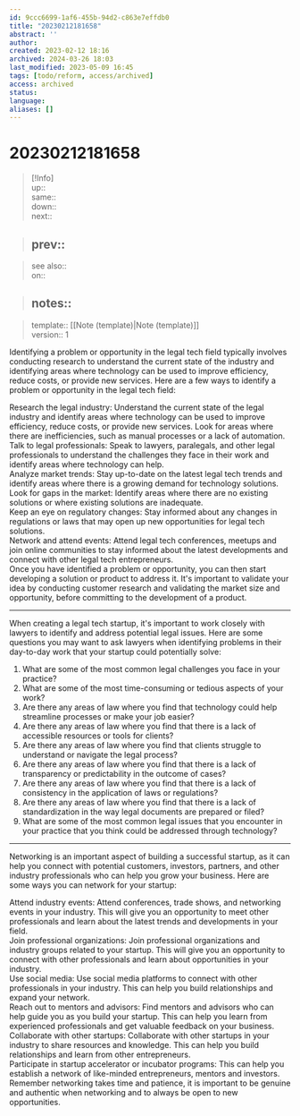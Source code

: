 ```yaml
---
id: 9ccc6699-1af6-455b-94d2-c863e7effdb0
title: "20230212181658"
abstract: ''
author: 
created: 2023-02-12 18:16
archived: 2024-03-26 18:03
last_modified: 2023-05-09 16:45
tags: [todo/reform, access/archived]
access: archived
status: 
language: 
aliases: []
---
```


# 20230212181658

> [!Info]  
> up::  
> same::  
> down::  
> next::  
>

> prev::
> ---  

>
> see also::  
> on::  
>

> notes::
> ---

>
> template:: [[Note (template)|Note (template)]]  
> version:: 1

Identifying a problem or opportunity in the legal tech field typically involves conducting research to understand the current state of the industry and identifying areas where technology can be used to improve efficiency, reduce costs, or provide new services. Here are a few ways to identify a problem or opportunity in the legal tech field:

Research the legal industry: Understand the current state of the legal industry and identify areas where technology can be used to improve efficiency, reduce costs, or provide new services. Look for areas where there are inefficiencies, such as manual processes or a lack of automation.  
Talk to legal professionals: Speak to lawyers, paralegals, and other legal professionals to understand the challenges they face in their work and identify areas where technology can help.  
Analyze market trends: Stay up-to-date on the latest legal tech trends and identify areas where there is a growing demand for technology solutions.  
Look for gaps in the market: Identify areas where there are no existing solutions or where existing solutions are inadequate.  
Keep an eye on regulatory changes: Stay informed about any changes in regulations or laws that may open up new opportunities for legal tech solutions.  
Network and attend events: Attend legal tech conferences, meetups and join online communities to stay informed about the latest developments and connect with other legal tech entrepreneurs.  
Once you have identified a problem or opportunity, you can then start developing a solution or product to address it. It's important to validate your idea by conducting customer research and validating the market size and opportunity, before committing to the development of a product.

---

When creating a legal tech startup, it's important to work closely with lawyers to identify and address potential legal issues. Here are some questions you may want to ask lawyers when identifying problems in their day-to-day work that your startup could potentially solve:

1. What are some of the most common legal challenges you face in your practice?
2. What are some of the most time-consuming or tedious aspects of your work?
3. Are there any areas of law where you find that technology could help streamline processes or make your job easier?
4. Are there any areas of law where you find that there is a lack of accessible resources or tools for clients?
5. Are there any areas of law where you find that clients struggle to understand or navigate the legal process?
6. Are there any areas of law where you find that there is a lack of transparency or predictability in the outcome of cases?
7. Are there any areas of law where you find that there is a lack of consistency in the application of laws or regulations?
8. Are there any areas of law where you find that there is a lack of standardization in the way legal documents are prepared or filed?
9. What are some of the most common legal issues that you encounter in your practice that you think could be addressed through technology?

---

Networking is an important aspect of building a successful startup, as it can help you connect with potential customers, investors, partners, and other industry professionals who can help you grow your business. Here are some ways you can network for your startup:

Attend industry events: Attend conferences, trade shows, and networking events in your industry. This will give you an opportunity to meet other professionals and learn about the latest trends and developments in your field.  
Join professional organizations: Join professional organizations and industry groups related to your startup. This will give you an opportunity to connect with other professionals and learn about opportunities in your industry.  
Use social media: Use social media platforms to connect with other professionals in your industry. This can help you build relationships and expand your network.  
Reach out to mentors and advisors: Find mentors and advisors who can help guide you as you build your startup. This can help you learn from experienced professionals and get valuable feedback on your business.  
Collaborate with other startups: Collaborate with other startups in your industry to share resources and knowledge. This can help you build relationships and learn from other entrepreneurs.  
Participate in startup accelerator or incubator programs: This can help you establish a network of like-minded entrepreneurs, mentors and investors.  
Remember networking takes time and patience, it is important to be genuine and authentic when networking and to always be open to new opportunities.
